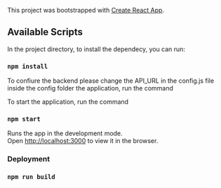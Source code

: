This project was bootstrapped with [Create React App](https://github.com/facebook/create-react-app).

## Available Scripts

In the project directory, to install the dependecy, you can run:

### `npm install`

To confiure the backend please change the API_URL in the config.js file inside the config folder the application, run the command

To start the application, run the command

### `npm start`

Runs the app in the development mode.<br />
Open [http://localhost:3000](http://localhost:3000) to view it in the browser.

### Deployment

### `npm run build`
